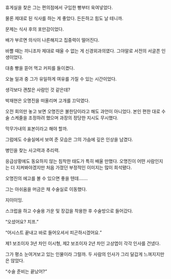 휴게실을 찾은 그는 편의점에서 구입한 빵부터 욱여넣었다.

물론 제대로 된 식사를 하는 게 좋았다. 든든하고 힘도 날 테니까.

문제는 식사 후의 포만감이었다.

배가 부르면 의식이 나른해지고 집중력이 떨어진다.

바쁠 때는 끼니조차 제대로 때울 수 없는 게 신경외과의였다. 그야말로 서전의 서글픈 인생이었다.

대충 빵을 뜯어 먹고 커피를 들이켰다.

오늘 일과 중 그가 유일하게 여유를 가질 수 있는 시간이었다.

생각보다 괜찮은 사람인 것 같은데?

박재현은 오명진을 떠올리며 고개를 끄덕였다.

오전 회의만 놓고 보면 오명진은 불한당이라고 해도 과언이 아니었다. 본인 편한 대로 수술 스케줄을 조정하려 했으며 과장의 정당한 지시도 무시했다.

막무가내의 표본이라고 해야 할까.

그럼에도 수술실에서 보여 준 모습은 그의 가슴에 깊은 인상을 남겼다.

병인을 찾는 사고력과 추리력.

응급상황에도 동요하지 않는 침착한 태도가 특히 배울 만했다. 오명진이 어떤 사람인지는 더 지켜봐야겠지만 처음 가졌던 부정적인 이미지는 많이 희석됐다.

오명진의 에고를 볼 수 있으면 좋을 텐데…….

그는 아쉬움을 머금은 채 수술실로 이동했다.

지이이잉.

스크럽을 하고 수술용 가운 및 장갑을 착용한 후 수술방으로 들어갔다.

“오셨어요? 치프.”

“어시스트 끝내고 바로 들어오셔서 피곤하시겠어요.”

제1 보조이자 3년 차인 이시형, 제2 보조이자 2년 차인 고상엽이 각각 인사를 건넸다.

그가 평소 눈여겨보고 있는 인물이라 그럴까. 두 사람의 인사가 그리 달갑게 느껴지지만은 않았다.

“수술 준비는 끝났어?”